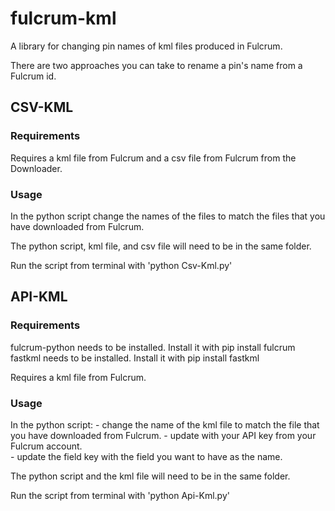 # fulcrum-kml

A library for changing pin names of kml files produced in Fulcrum. 

There are two approaches you can take to rename a pin's name from a Fulcrum id.  

## CSV-KML

### Requirements

Requires a kml file from Fulcrum and a csv file from Fulcrum from the Downloader. 

### Usage

In the python script change the names of the files to match the files that you have downloaded from Fulcrum.  

The python script, kml file, and csv file will need to be in the same folder.  

Run the script from terminal with 'python Csv-Kml.py'


## API-KML

### Requirements

fulcrum-python needs to be installed.  Install it with pip install fulcrum
fastkml needs to be installed. Install it with pip install fastkml  

Requires a kml file from Fulcrum.  

### Usage

In the python script:
    - change the name of the kml file to match the file that you have downloaded from Fulcrum.
    - update with your API key from your Fulcrum account.  
    - update the field key with the field you want to have as the name.  

The python script and the kml file will need to be in the same folder.

Run the script from terminal with 'python Api-Kml.py'

 


